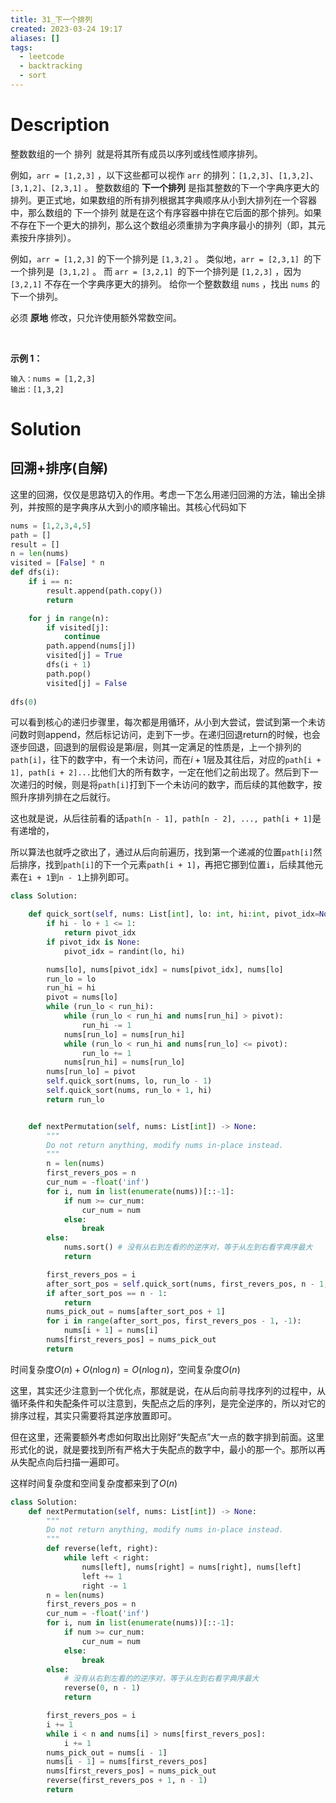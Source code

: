 ```yaml
---
title: 31_下一个排列
created: 2023-03-24 19:17
aliases: []
tags:
  - leetcode 
  - backtracking 
  - sort 
---
```


# Description

整数数组的一个 排列  就是将其所有成员以序列或线性顺序排列。

例如，`arr = [1,2,3]` ，以下这些都可以视作 `arr` 的排列：`[1,2,3]`、`[1,3,2]`、`[3,1,2]`、`[2,3,1]` 。
整数数组的 **下一个排列** 是指其整数的下一个字典序更大的排列。更正式地，如果数组的所有排列根据其字典顺序从小到大排列在一个容器中，那么数组的 下一个排列 就是在这个有序容器中排在它后面的那个排列。如果不存在下一个更大的排列，那么这个数组必须重排为字典序最小的排列（即，其元素按升序排列）。

例如，`arr = [1,2,3]` 的下一个排列是 `[1,3,2]` 。
类似地，`arr = [2,3,1] `的下一个排列是` [3,1,2]` 。
而 `arr = [3,2,1] `的下一个排列是 `[1,2,3]` ，因为 `[3,2,1]` 不存在一个字典序更大的排列。
给你一个整数数组 `nums` ，找出 `nums` 的下一个排列。

必须 **原地** 修改，只允许使用额外常数空间。

 

**示例 1：**

```
输入：nums = [1,2,3]
输出：[1,3,2]
```

# Solution

## 回溯+排序(自解)

这里的回溯，仅仅是思路切入的作用。考虑一下怎么用递归回溯的方法，输出全排列，并按照的是字典序从大到小的顺序输出。其核心代码如下

```python
nums = [1,2,3,4,5]
path = []
result = []
n = len(nums)
visited = [False] * n
def dfs(i):
    if i == n:
        result.append(path.copy())
        return 

    for j in range(n):
        if visited[j]:
            continue
        path.append(nums[j])
        visited[j] = True
        dfs(i + 1)
        path.pop()
        visited[j] = False
        
dfs(0)
```

可以看到核心的递归步骤里，每次都是用循环，从小到大尝试，尝试到第一个未访问数时则append，然后标记访问，走到下一步。在递归回退return的时候，也会逐步回退，回退到的层假设是第$i$层，则其一定满足的性质是，上一个排列的`path[i]`，往下的数字中，有一个未访问，而在$i + 1$层及其往后，对应的`path[i + 1], path[i + 2]...`比他们大的所有数字，一定在他们之前出现了。然后到下一次递归的时候，则是将`path[i]`打到下一个未访问的数字，而后续的其他数字，按照升序排列排在之后就行。

这也就是说，从后往前看的话`path[n - 1], path[n - 2], ..., path[i + 1]`是有递增的，

所以算法也就呼之欲出了，通过从后向前遍历，找到第一个递减的位置`path[i]`然后排序，找到`path[i]`的下一个元素`path[i + 1]`，再把它挪到位置`i`，后续其他元素在`i + 1`到`n - 1`上排列即可。

```python
class Solution:

    def quick_sort(self, nums: List[int], lo: int, hi:int, pivot_idx=None) -> int:
        if hi - lo + 1 <= 1:
            return pivot_idx
        if pivot_idx is None:
            pivot_idx = randint(lo, hi)

        nums[lo], nums[pivot_idx] = nums[pivot_idx], nums[lo]
        run_lo = lo
        run_hi = hi
        pivot = nums[lo]
        while (run_lo < run_hi):
            while (run_lo < run_hi and nums[run_hi] > pivot):
                run_hi -= 1
            nums[run_lo] = nums[run_hi]
            while (run_lo < run_hi and nums[run_lo] <= pivot):
                run_lo += 1
            nums[run_hi] = nums[run_lo]
        nums[run_lo] = pivot
        self.quick_sort(nums, lo, run_lo - 1)
        self.quick_sort(nums, run_lo + 1, hi)
        return run_lo


    def nextPermutation(self, nums: List[int]) -> None:
        """
        Do not return anything, modify nums in-place instead.
        """
        n = len(nums)
        first_revers_pos = n
        cur_num = -float('inf')
        for i, num in list(enumerate(nums))[::-1]:
            if num >= cur_num:
                cur_num = num
            else:
                break
        else:
            nums.sort() # 没有从右到左看的的逆序对，等于从左到右看字典序最大
            return 

        first_revers_pos = i
        after_sort_pos = self.quick_sort(nums, first_revers_pos, n - 1, first_revers_pos)
        if after_sort_pos == n - 1:
            return
        nums_pick_out = nums[after_sort_pos + 1]
        for i in range(after_sort_pos, first_revers_pos - 1, -1):
            nums[i + 1] = nums[i]
        nums[first_revers_pos] = nums_pick_out
        return
```

时间复杂度$O(n) + O(n\log n) = O(n\log n)$，空间复杂度$O(n)$


这里，其实还少注意到一个优化点，那就是说，在从后向前寻找序列的过程中，从循环条件和失配条件可以注意到，失配点之后的序列，是完全逆序的，所以对它的排序过程，其实只需要将其逆序放置即可。

但在这里，还需要额外考虑如何取出比刚好“失配点”大一点的数字排到前面。这里形式化的说，就是要找到所有严格大于失配点的数字中，最小的那一个。那所以再从失配点向后扫描一遍即可。

这样时间复杂度和空间复杂度都来到了$O(n)$

```python
class Solution:
    def nextPermutation(self, nums: List[int]) -> None:
        """
        Do not return anything, modify nums in-place instead.
        """
        def reverse(left, right):
            while left < right:
                nums[left], nums[right] = nums[right], nums[left]
                left += 1
                right -= 1
        n = len(nums)
        first_revers_pos = n
        cur_num = -float('inf')
        for i, num in list(enumerate(nums))[::-1]:
            if num >= cur_num:
                cur_num = num
            else:
                break
        else:
            # 没有从右到左看的的逆序对，等于从左到右看字典序最大
            reverse(0, n - 1)
            return 

        first_revers_pos = i
        i += 1
        while i < n and nums[i] > nums[first_revers_pos]:
            i += 1
        nums_pick_out = nums[i - 1]
        nums[i - 1] = nums[first_revers_pos]
        nums[first_revers_pos] = nums_pick_out
        reverse(first_revers_pos + 1, n - 1)
        return
```
